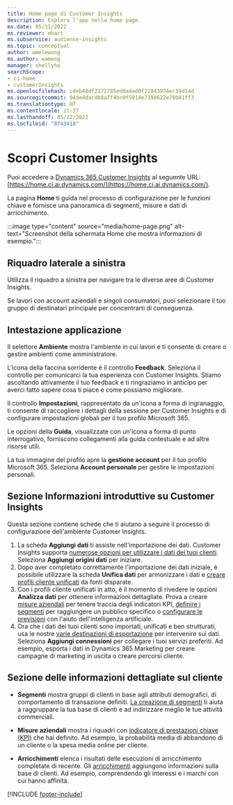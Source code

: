 ```yaml
---
title: Home page di Customer Insights
description: Esplora l'app nella home page.
ms.date: 05/11/2022
ms.reviewer: mhart
ms.subservice: audience-insights
ms.topic: conceptual
author: wmelewong
ms.author: wameng
manager: shellyha
searchScope:
- ci-home
- customerInsights
ms.openlocfilehash: cdeb48df2172785ed8adad0f21943974ec39d14d
ms.sourcegitcommit: 94de4dacdb8a7f4bc0f5914e7398622e70b81ff3
ms.translationtype: HT
ms.contentlocale: it-IT
ms.lasthandoff: 05/12/2022
ms.locfileid: "8743418"
---
```

# <a name="explore-customer-insights"></a>Scopri Customer Insights

Puoi accedere a [Dynamics 365 Customer Insights](https://home.ci.ai.dynamics.com/) al seguente URL: [https://home.ci.ai.dynamics.com/](https://home.ci.ai.dynamics.com/).

La pagina **Home** ti guida nel processo di configurazione per le funzioni chiave e fornisce una panoramica di segmenti, misure e dati di arricchimento.

:::image type="content" source="media/home-page.png" alt-text="Screenshot della schermata Home che mostra informazioni di esempio.":::

## <a name="left-side-pane"></a>Riquadro laterale a sinistra

Utilizza il riquadro a sinistra per navigare tra le diverse aree di Customer Insights. 

Se lavori con account aziendali e singoli consumatori, puoi selezionare il tuo gruppo di destinatari principale per concentrarti di conseguenza. 

## <a name="application-header"></a>Intestazione applicazione

Il selettore **Ambiente** mostra l'ambiente in cui lavori e ti consente di creare o gestire ambienti come amministratore.

L'icona della faccina sorridente è il controllo **Feedback**. Seleziona il controllo per comunicarci la tua esperienza con Customer Insights. Stiamo ascoltando attivamente il tuo feedback e ti ringraziamo in anticipo per averci fatto sapere cosa ti piace e come possiamo migliorare.

Il controllo **Impostazioni**, rappresentato da un'icona a forma di ingranaggio, ti consente di raccogliere i dettagli della sessione per Customer Insights e di configurare impostazioni globali per il tuo profilo Microsoft 365. 

Le opzioni della **Guida**, visualizzate con un'icona a forma di punto interrogativo, forniscono collegamenti alla guida contestuale e ad altre risorse utili.

La tua immagine del profilo apre la **gestione account** per il tuo profilo Microsoft 365. Seleziona **Account personale** per gestire le impostazioni personali.

## <a name="getting-started-with-customer-insights-section"></a>Sezione Informazioni introduttive su Customer Insights

Questa sezione contiene schede che ti aiutano a seguire il processo di configurazione dell'ambiente Customer Insights. 

1. La scheda **Aggiungi dati** ti assiste nell'importazione dei dati. Customer Insights supporta [numerose opzioni per utilizzare i dati dei tuoi clienti](data-sources.md). Seleziona **Aggiungi origini dati** per iniziare.
1. Dopo aver completato correttamente l'importazione dei dati iniziale, è possibile utilizzare la scheda **Unifica dati** per armonizzare i dati e [creare profili cliente unificati](data-unification.md) da fonti disparate. 
1. Con i profili cliente unificati in atto, è il momento di rivedere le opzioni **Analizza dati** per ottenere informazioni dettagliate. Prova a creare [misure aziendali](measures.md) per tenere traccia degli indicatori KPI, [definire i segmenti](segments.md) per raggiungere un pubblico specifico o [configurare le previsioni](predictions-overview.md) con l'aiuto dell'intelligenza artificiale.
1. Ora che i dati dei tuoi clienti sono importati, unificati e ben strutturati, usa le nostre [varie destinazioni di esportazione](export-destinations.md) per intervenire sui dati. Seleziona **Aggiungi connessioni** per collegare i tuoi servizi preferiti. Ad esempio, esporta i dati in Dynamics 365 Marketing per creare campagne di marketing in uscita o creare percorsi cliente. 

## <a name="your-customer-insights-section"></a>Sezione delle informazioni dettagliate sul cliente

- **Segmenti** mostra gruppi di clienti in base agli attributi demografici, di comportamento di transazione definiti. [La creazione di segmenti](segments.md) ti aiuta a raggruppare la tua base di clienti e ad indirizzare meglio le tue attività commerciali.

- **Misure aziendali** mostra i riquadri con [indicatore di prestazioni chiave (KPI)](measures.md) che hai definito. Ad esempio, la probabilità media di abbandono di un cliente o la spesa media online per cliente.

- **Arricchimenti** elenca i risultati delle esecuzioni di arricchimento completate di recente. Gli [arricchimenti](enrichment-hub.md) aggiungono informazioni sulla base di clienti. Ad esempio, comprendendo gli interessi e i marchi con cui hanno affinità.


[!INCLUDE [footer-include](includes/footer-banner.md)]
